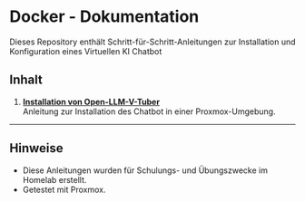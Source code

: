 # Docker - Dokumentation

Dieses Repository enthält Schritt-für-Schritt-Anleitungen zur Installation und Konfiguration eines Virtuellen KI Chatbot
## Inhalt

1. **[Installation von Open-LLM-V-Tuber](open-llm-v-tuber.pdf)**  
   Anleitung zur Installation des Chatbot in einer Proxmox-Umgebung.



---

## Hinweise

- Diese Anleitungen wurden für Schulungs- und Übungszwecke im Homelab erstellt.
- Getestet mit Proxmox.